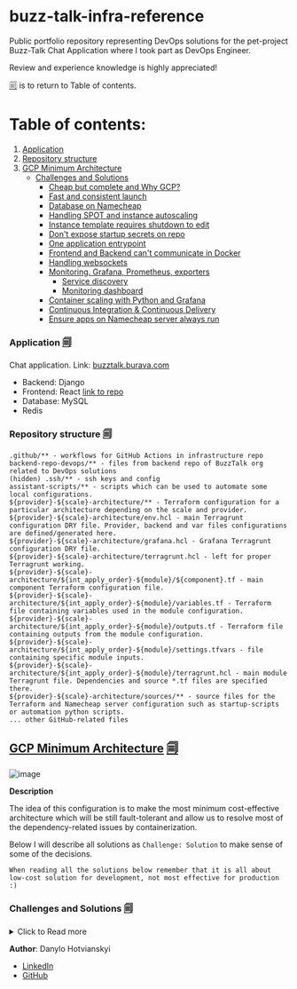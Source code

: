 # buzz-talk-infra-reference
Public portfolio repository representing DevOps solutions for the pet-project Buzz-Talk Chat Application where I took part as DevOps Engineer.

Review and experience knowledge is highly appreciated!

[🗐](#table-of-contents) is to return to Table of contents.


# Table of contents:
1. [Application](#application-)
2. [Repository structure](#repository-structure-)
3. [GCP Minimum Architecture](#gcp-minimum-architecture-)
   * [Challenges and Solutions](#challenges-and-solutions-)
     * [Cheap but complete and Why GCP?](#cheap-but-complete-and-why-gcp-)
     * [Fast and consistent launch](#fast-and-consistent-launch-)
     * [Database on Namecheap](#database-on-namecheap-)
     * [Handling SPOT and instance autoscaling](#handling-spot-and-instance-autoscaling-)
     * [Instance template requires shutdown to edit](#instance-template-requires-shutdown-to-edit-)
     * [Don't expose startup secrets on repo](#dont-expose-startup-secrets-on-repo-)
     * [One application entrypoint](#one-application-entrypoint-)
     * [Frontend and Backend can't communicate in Docker](#frontend-and-backend-cant-communicate-in-docker-)
     * [Handling websockets](#handling-websockets-)
     * [Monitoring. Grafana, Prometheus, exporters](#monitoring-grafana-prometheus-exporters-)
       * [Service discovery](#service-discovery-)
       * [Monitoring dashboard](#monitoring-dashboard-)
     * [Container scaling with Python and Grafana](#container-scaling-with-python-and-grafana-)
     * [Continuous Integration & Continuous Delivery](#continuous-integration--continuous-delivery-)
     * [Ensure apps on Namecheap server always run](#ensure-apps-on-namecheap-server-always-run-)

### Application [🗐](#table-of-contents)

Chat application. Link: [buzztalk.burava.com](http://buzztalk.burava.com)
* Backend: Django
* Frontend: React [link to repo](https://github.com/lovember26/buzzTalk-chat-front-end-2)
* Database: MySQL
* Redis


### Repository structure [🗐](#table-of-contents)
```
.github/** - workflows for GitHub Actions in infrastructure repo
backend-repo-devops/** - files from backend repo of BuzzTalk org related to DevOps solutions
(hidden) .ssh/** - ssh keys and config
assistant-scripts/** - scripts which can be used to automate some local configurations.
${provider}-${scale}-architecture/** - Terraform configuration for a particular architecture depending on the scale and provider.
${provider}-${scale}-architecture/env.hcl - main Terragrunt configuration DRY file. Provider, backend and var files configurations are defined/generated here.
${provider}-${scale}-architecture/grafana.hcl - Grafana Terragrunt configuration DRY file.
${provider}-${scale}-architecture/terragrunt.hcl - left for proper Terragrunt working.
${provider}-${scale}-architecture/${int_apply_order}-${module}/${component}.tf - main component Terraform configuration file.
${provider}-${scale}-architecture/${int_apply_order}-${module}/variables.tf - Terraform file containing variables used in the module configuration.
${provider}-${scale}-architecture/${int_apply_order}-${module}/outputs.tf - Terraform file containing outputs from the module configuration.
${provider}-${scale}-architecture/${int_apply_order}-${module}/settings.tfvars - file containing specific module inputs.
${provider}-${scale}-architecture/${int_apply_order}-${module}/terragrunt.hcl - main module Terragrunt file. Dependencies and source *.tf files are specified there.
${provider}-${scale}-architecture/sources/** - source files for the Terraform and Namecheap server configuration such as startup-scripts or automation python scripts.
... other GitHub-related files
```

## [GCP Minimum Architecture](gcp-min-architecture/) [🗐](#table-of-contents)

![image](https://github.com/user-attachments/assets/f2aee456-6d9c-40aa-a99b-11d999db7446)

**Description**

The idea of this configuration is to make the most minimum cost-effective architecture which will be still fault-tolerant and allow us to resolve most of the dependency-related issues by containerization.

Below I will describe all solutions as `Challenge: Solution` to make sense of some of the decisions.

`When reading all the solutions below remember that it is all about low-cost solution for development, not most effective for production :)`

### Challenges and Solutions [🗐](#table-of-contents)
<details>
    <summary>Click to Read more</summary>

#### Cheap but complete and Why GCP? [🗐](#table-of-contents)

Because of the completely voluntary and free nature of our project, only free hosting providers were used for all components which was generally okay, but also raised many issues such as:
* Dependencies for python packages - some python packages were impossible to install due to rootless environment or other limitations.
* Free hosting didn't allow to run some things continuously, for example, we couldn't use SSH tunnels because this functionality was blocked from server side, media files were deleted each time session ended, and backend needed 1-2 minutes to boot.
* etc.

So I decided that the best way is to find solutions allowing to use Docker and rootful environments for the application hosting.

Google Cloud was chosen due to its 3 months Free Trial with 300$ for unlimited sandbox usage. Moreover, if we spend all our resources or decide to renew the project after a pause, we can launch completely the same configuration on different billing and Google account (without any abuse ofc).

Even if we decide to keep current project for the long time, GCP offers 1 completely free e2-standard each month meaning costs would be very low.

Compute settings can be found there [gcp-min-architecture/02-instance/instance-template.tf](gcp-min-architecture/02-instance/instance-template.tf)

Shortly speaking, we use one of the cheapest e2-micro instance with SPOT launch type.

#### Fast and consistent launch [🗐](#table-of-contents)

I used Terraform and Terragrunt to make this configuration possible to launch in minutes and also easy to maintain. It also allowed me to practice my configuration on GCP sandboxes without spending money on my Google account. Beforehand, you literally only create Cloud Storage bucket and database on Namecheap server.

Proper structuring allowed me not to get lost in a bunch of .tf files and using Terragrunt maintained DRY configuration.

You can read more about the structure [here](#repository-structure)

I also use [Cloud Storage bucket](gcp-min-architecture/env.hcl) as a backend for my state files to allow me to work and study from any device and any place I want.

#### Database on Namecheap [🗐](#table-of-contents)

Since the free database PostgreSQL solution was limited by 3 concurrent database connections, developers and QA could not study and work simultaneously.

At the same time, we couldn't use CloudSQL because its one of the most expensive resources offered by GCP, and it doesn't fall to our *Cheap* logic. 

I am continuously renting the cheapest Shared Server on Namecheap for my other side-projects which offers many things for its low price: Email, Database, Disk, WordPress, Application hosting. We could launch our backend on the same server and we tried but we faced the same dependency issues as on the free ones. But at the same time, we decided to take advantage of the MySQL database offered by this plan since its usage is not limited.

The only limitation is that the database port and host is not public, but with the SSH tunneling you can connect your outside applications with the database without any issues.

SSH tunneling handled by creating a [small Django command](backend-repo-devops/main/commands/start_db_tunnel.py) to initiate a tunnel to the database server and calling this command right in [backend Dockerfile](backend-repo-devops/Dockerfile) on container startup.

#### Handling SPOT and instance autoscaling [🗐](#table-of-contents)

Using spot instances means we need to be able to have >= 1 machines running with the same configuration.

Because of that, we use [instance template](gcp-min-architecture/02-instance/instance-template.tf), [managed instance group with auto scaler](gcp-min-architecture/02-instance/managed_instance_group.tf) and [startup scripts](gcp-min-architecture/sources/startup-scripts) to automate instance launch.

Again, using DRY configuration allows us to quickly change minimum and maximum numbers of running instances. 

#### Instance template requires shutdown to edit [🗐](#table-of-contents)

Due to the fact that GCP adds many attributes to the template which are not possible to be indicated in Terraform configuration, I had to set `lifecycle{ignore_changes = all}` in .tf configuration. At the same time, to make startup-application-script easier for updating, it is uploaded directly to GCP bucket.

The [default instance startup script](gcp-min-architecture/sources/startup-scripts/application-node-startup-script/startup.bash) just downloads the [actual startup script](gcp-min-architecture/sources/startup-scripts/application-node-startup-script/startup-application-script.template) which proceeds with the configuration.

#### Don't expose startup secrets on repo [🗐](#table-of-contents)

Before uploading startup script to the bucket, you just need to run [universal assistant script](assistant-scripts/encoded-dotenv-to-script-converter.py) that compares your .env file excluded in .gitignore with the .template file where you need to replace variables with the base64 encoded strings. Generated file is also excluded in .gitignore.

#### One application entrypoint [🗐](#table-of-contents)

The application uses Load Balancer as first entrypoint.

I added load balancer to this project for several reasons:
* pay only for one [static public IP](gcp-min-architecture/01-network/network.tf) no matter how much instances you have.
* smooth communication between client and application.
* actual load balancing in case of scaling.

Configuration for the load balancer is located [here](gcp-min-architecture/03-load-balancer).

#### Frontend and Backend can't communicate in Docker [🗐](#table-of-contents)

When we had started using Docker, I thought that I will need to learn how to route requests with Nginx at once.

This part caused me a lot of struggle and time to fully understand how it works but in the end Nginx configuration works as expected.

Nginx configuration:
* [nginx.conf.template](https://github.com/lovember26/buzzTalk-chat-front-end-2/blob/dev/nginx.conf.template)
* [startnginx.sh](https://github.com/lovember26/buzzTalk-chat-front-end-2/blob/dev/startnginx.sh)
* [baseURL.js](https://github.com/lovember26/buzzTalk-chat-front-end-2/blob/dev/src/constants/baseURL.js)
* [Dockerfile](https://github.com/lovember26/buzzTalk-chat-front-end-2/blob/dev/Dockerfile)

#### Handling websockets [🗐](#table-of-contents)

Application uses websockets for notifications and chat sessions. At the start, application used local memory middleware for storing websockets.

While using Docker containers and having multiple instances - it's impossible.

That's why I hosted Redis on my Namecheap shared server as a binary file installed using [pip library](https://pypi.org/project/redis-server/)

You can find used Redis configuration [there](gcp-min-architecture/sources/namecheap-config/home/cpanel_username/redis/etc/redis.conf)

#### Monitoring. Grafana, Prometheus, exporters [🗐](#table-of-contents)

For monitoring purposes many of the components are launched as binary files on Namecheap server, and it consists of the following apps:

* Grafana - for monitoring visualizing and alerting. Alerts for all basic components are created but I will not upload them there since it is not very interesting 
* Prometheus - for storing and collecting metrics ([prometheus.yml](gcp-min-architecture/sources/namecheap-config/home/cpanel_username/prometheus/prometheus.yml))
* Node exporter and cAdvisor ([configuration]((gcp-min-architecture/sources/startup-scripts/application-node-startup-script/startup-application-script.template)))
* Blackbox exporter - for the endpoints and database healthchecks ([configuration](gcp-min-architecture/sources/namecheap-config/home/cpanel_username/prometheus/exporters/blackbox_exporter/blackbox.yml))
* cPanel exporter - for collecting Namecheap server account metrics. This custom exporter was developed due to this project needs but can be used for any cPanel account monitoring. [Repository](https://github.com/danilgotvyansky/cpanel-exporter)
* Redis exporter - for collecting Redis metrics
* Stackdriver exporter - for collecting GCP project metrics. Mainly used to monitor instances uptime. Uses service account described [here](gcp-min-architecture/04-monitoring/iam/serviceaccount.tf)
* [Database healthcheck script](gcp-min-architecture/sources/namecheap-config/home/cpanel_username/prometheus/dbhealthcheck/dbhealthcheck.py) - custom way for monitoring database health in case of the database maintenance on shared server. Depends on Blackbox exporter
* Discord - messanger to where all alerts are routed

##### Service discovery [🗐](#table-of-contents)

Once I came to the GCP environment monitoring I needed to dynamically discover public ephemeral IPs of the instances.

To do that I developed a [small script](gcp-min-architecture/sources/namecheap-config/home/cpanel_username/prometheus/gcp_discover_instances.py) which updates `file_sd/gcp_instances.yml` file mentioned in [prometheus.yml](gcp-min-architecture/sources/namecheap-config/home/cpanel_username/prometheus/prometheus.yml). Runs on Cron

The script uses service account for Prometheus described [here](gcp-min-architecture/04-monitoring/iam/serviceaccount.tf).

##### Monitoring dashboard [🗐](#table-of-contents)

[Main monitoring dashboard](gcp-min-architecture/sources/namecheap-config/home/cpanel_username/grafana/dashboards/buzz_talk_monitoring.json) has a few interesting solutions on how to dynamically display information for all instances.

Since instances have public ephemeral IPs, developers could just visit the dashboard to know current instance IP and connect to it to perform debugging without requiring access to GCP.

**Last 1 hour screenshot of dynamic panel**

![screenshot_1h](https://github.com/user-attachments/assets/f57ae599-1802-4fb5-99d4-2513a82e489a)

**Last 24 hours screenshot of dynamic panel**

![screenshot_24h](https://github.com/user-attachments/assets/ba6c4237-6a4b-45a0-8264-e6c27482e2c7)

Other screenshots can be found [there](gcp-min-architecture/sources/namecheap-config/home/cpanel_username/grafana/dashboards/README.md)

#### Container scaling with Python and Grafana [🗐](#table-of-contents)

To minimize the need in instances scaling I decided to think of the containers scaling using Docker Swarm, Grafana Unified Alerting and custom developed [proxy_container-scaler.py](gcp-min-architecture/sources/namecheap-config/home/cpanel_username/proxy_container_scaler/proxy_container_scaler.py) app.

Scaling logic:

**Grafana Alert Rule**

There is an [alert rule](gcp-min-architecture/04-monitoring/grafana/scaler/scaling_rule_group.tf) in Grafana which monitors the containers resource usage over their limits or reservations, calculates how many containers we can scale over the currently used container limits and instance resource limits, performs the condition evaluation to trigger scaling up or down. 

Scaling will be triggered as many times as it is possible and needed.

It is also possible to control the amount of the `desired containers number` per instance using the alert rule.

Once the alert rule is triggered, results of all queries and expressions are passed to the WebHook contact point which later communicates with the scaling app. Using labels also allows us to pass `public_ip` to the scaling application.

Also, using multiple notification policies allows us to send a message to Discord channel when the scaling is triggered. 

More information about high-end Math expressions as well as their representation in Python (for better understanding) can be found [here](gcp-min-architecture/04-monitoring/grafana/scaler/settings.tfvars)

Grafana configuration related to the scaling is described in Terraform. Configuration can be found [here](gcp-min-architecture/04-monitoring/grafana/scaler)

**Scaling app**

The [proxy_container-scaler.py](gcp-min-architecture/sources/namecheap-config/home/cpanel_username/proxy_container_scaler/proxy_container_scaler.py) app receives a trigger from Grafana by a webhook with all pre-calculated values and relevant info: what container to scale, direction of scaling and if it's possible at all, `public_ip` for the instance.

Scaling is performed on the particular instance where service has been overloaded for some reason. 

Application uses SSH to pass scaling commands. 

Prior to that, app checks if there is no deploy in progress on the corresponding instance by checking environment variables. If `IN_DEPLOY` set to `True`, scaling won't be performed until it is set to `False`. Deploying logic makes sure this environment variable is controlled.

*P.S. you might think why not to move all logic to the python app. I have several reasons to use Grafana:* 

*1. Considering our limited resources, all applications should be used in their full capacity - Grafana is good in numbers and calculating so why not to let it do it?* 

*2. Grafana already have all required data collected from Prometheus and exporters to calculate the numbers over all instances and can pass all required IPs thanking to the [Service Discovery](#service-discovery)*.

Testing this approach actually didn't show any issues in this scaling logic and I think it is more than appropriate for development environment.

#### Continuous Integration & Continuous Delivery [🗐](#table-of-contents)

The project uses GitHub actions spread to backend, frontend and infra repos to perform all the basic CI/CD steps.

* Any pull request on backend repo triggers [ci_build-test.yaml](backend-repo-devops/.github/workflows/ci_build-test.yaml) which builds Docker image and runs unit tests.
* Merging pull request on backend repo triggers [ci_build-push.yaml](backend-repo-devops/.github/workflows/ci_build-push.yaml) which builds Docker image and pushes it to the GitHub Container Registry.
* For frontend building and pushing image is triggered manually by [ci_build-push.yaml](https://github.com/lovember26/buzzTalk-chat-front-end-2/blob/dev/.github/workflows/ci_build-push.yaml) because the approach was more convenient for frontend developer. Image is pushed to GitHub Container Registry.
* Deploy is triggered manually and performed with the help of [deploy.yaml](.github/workflows/deploy.yaml), dynamic instance public ephemeral IP discovery, SSH requests and bash scripts used both for the [instance launch automation](#instance-template-requires-shutdown-to-edit) and deploy. Deploy workflow actually just runs the bash script on the machine. Also, you are able to use both locally generated `gloud auth access token` or service account for deployment.

#### Ensure apps on Namecheap server always run [🗐](#table-of-contents)

To ensure all apps on Namecheap server are still working after some maintenance or shutdown, I developed a custom script which acts as a healthcheck for all processes indicated in it and restarts the app if it is not running. Runs on cron.

[proc_healthcheck.py](gcp-min-architecture/sources/namecheap-config/home/cpanel_username/proc_healthcheck/proc_healthcheck.py)

</details>

**Author**: Danylo Hotvianskyi
* [LinkedIn](https://www.linkedin.com/in/danylo-hotvianskyi-540630236/)
* [GitHub](https://github.com/danilgotvyansky)
